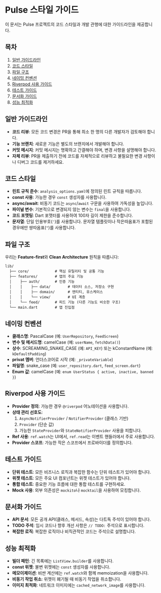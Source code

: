 # Pulse 스타일 가이드

이 문서는 Pulse 프로젝트의 코드 스타일과 개발 관행에 대한 가이드라인을 제공합니다.

## 목차

1. [일반 가이드라인](#일반-가이드라인)
2. [코드 스타일](#코드-스타일)
3. [파일 구조](#파일-구조)
4. [네이밍 컨벤션](#네이밍-컨벤션)
5. [Riverpod 사용 가이드](#riverpod-사용-가이드)
6. [테스트 가이드](#테스트-가이드)
7. [문서화 가이드](#문서화-가이드)
8. [성능 최적화](#성능-최적화)

## 일반 가이드라인

- **코드 리뷰**: 모든 코드 변경은 PR을 통해 최소 한 명의 다른 개발자가 검토해야 합니다.
- **기능 브랜치**: 새로운 기능은 별도의 브랜치에서 개발해야 합니다.
- **커밋 메시지**: 커밋 메시지는 명확하고 간결해야 하며, 변경 사항을 설명해야 합니다.
- **자체 리뷰**: PR을 제출하기 전에 코드를 자체적으로 리뷰하고 불필요한 변경 사항이나 디버그 코드를 제거하세요.

## 코드 스타일

- **린트 규칙 준수**: `analysis_options.yaml`에 정의된 린트 규칙을 따릅니다.
- **const 사용**: 가능한 경우 `const` 생성자를 사용합니다.
- **async/await**: 비동기 코드는 `async`/`await` 구문을 사용하여 가독성을 높입니다.
- **파이널 변수**: 기본적으로 변경되지 않는 변수는 `final`을 사용합니다.
- **코드 포맷팅**: Dart 포맷터를 사용하여 100자 길이 제한을 준수합니다.
- **문자열**: 단일 인용부호(`'`)를 사용합니다. 문자열 템플릿이나 작은따옴표가 포함된 경우에만 쌍따옴표(`"`)를 사용합니다.

## 파일 구조

우리는 **Feature-first**와 **Clean Architecture** 원칙을 따릅니다:

```
lib/
  ├── core/            # 핵심 유틸리티 및 공통 기능
  ├── features/        # 앱의 주요 기능
  │    ├── auth/       # 인증 기능
  │    │    ├── data/        # 데이터 소스, 저장소 구현
  │    │    ├── domain/      # 엔티티, 유스케이스
  │    │    └── view/        # UI 계층
  │    └── feed/       # 피드 기능 (다른 기능도 비슷한 구조)
  └── main.dart        # 앱 진입점
```

## 네이밍 컨벤션

- **클래스명**: PascalCase (예: `UserRepository`, `FeedScreen`)
- **변수 및 메서드명**: camelCase (예: `userName`, `fetchData()`)
- **상수**: SCREAMING_SNAKE_CASE (예: `API_KEY`) 또는 kConstantName (예: `kDefaultPadding`)
- **privat 멤버**: 언더스코어로 시작 (예: `_privateVariable`)
- **파일명**: snake_case (예: `user_repository.dart`, `feed_screen.dart`)
- **Enum 값**: camelCase (예: `enum UserStatus { active, inactive, banned }`)

## Riverpod 사용 가이드

- **Provider 정의**: 가능한 경우 `@riverpod` 어노테이션을 사용합니다.
- **상태 관리 선호도**:
  1. `AsyncNotifierProvider` / `NotifierProvider` (클래스 기반)
  2. `Provider` (단순 값)
  3. 가능한 `StateProvider`와 `StateNotifierProvider` 사용을 피합니다.
- **Ref 사용**: `ref.watch`는 UI에서, `ref.read`는 이벤트 핸들러에서 주로 사용합니다.
- **Provider 스코프**: 가능한 작은 스코프에서 프로바이더를 정의합니다.

## 테스트 가이드

- **단위 테스트**: 모든 비즈니스 로직과 복잡한 함수는 단위 테스트가 있어야 합니다.
- **위젯 테스트**: 모든 주요 UI 컴포넌트는 위젯 테스트가 있어야 합니다.
- **통합 테스트**: 중요한 기능 흐름에 대한 통합 테스트를 구현하세요.
- **Mock 사용**: 외부 의존성은 `mockito`나 `mocktail`을 사용하여 모킹합니다.

## 문서화 가이드

- **API 문서**: 모든 공개 API(클래스, 메서드, 속성)는 다트독 주석이 있어야 합니다.
- **TODO 주석**: 임시 코드나 향후 개선 사항은 `// TODO:` 주석으로 표시합니다.
- **복잡한 로직**: 복잡한 로직이나 비직관적인 코드는 주석으로 설명합니다.

## 성능 최적화

- **빌더 패턴**: 긴 목록에는 `ListView.builder`를 사용합니다.
- **const 위젯**: 불변 위젯에는 `const` 생성자를 사용합니다.
- **메모이제이션**: 비싼 계산에는 `ref.watch`와 함께 memoization을 사용합니다.
- **비동기 작업 취소**: 위젯이 폐기될 때 비동기 작업을 취소합니다.
- **이미지 최적화**: 네트워크 이미지에는 `cached_network_image`를 사용합니다. 
